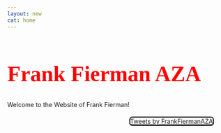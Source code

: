 ```yaml
---
layout: new
cat: home
---
```

<style>
.twitter {
	margin: 5px 30px 5px 10px;
	border: 2px solid Black;
	border-radius: 7px;
	float: right;
	/*box-shadow: 4px 4px 8px 0 rgba(0, 0, 0, 0.2), 6px 6px 20px 0 rgba(0, 0, 0, 0.19), -6px -6px 20px 0 rgba(0, 0, 0, 0.19), -4px -4px 8px 0 rgba(0, 0, 0, 0.2);*/
	display: inline;
}

.twitter:hover {
box-shadow: 4px 4px 8px 0 rgba(0, 0, 0, 0.2), 6px 6px 20px 0 rgba(0, 0, 0, 0.19), -6px -6px 20px 0 rgba(0, 0, 0, 0.19), -4px -4px 8px 0 rgba(0, 0, 0, 0.2);
}

h1.welcome {
  font-family: Pacifico;
  font-size: 50px;
  color: red;
}

#img {
float: left;
margin: auto;
display: inline;
}

/*body {
 background-image: url("/images/FBackgroundSmall.png")*/

</style>

<h1 class="welcome">Frank Fierman AZA </h1>
<div><p class="welcome">
Welcome to the Website of Frank Fierman!
</p> </div>

<!--<div class="img"><img src="/fiermanks2.jpg" style="max-width:350px;max-height:100%;"> </div>-->



<!-- Twitter Timeline -->
<div class="twitter">
<a class="twitter-timeline" data-width="400" data-height="750" data-theme="light" href="https://twitter.com/FrankFiermanAZA">Tweets by FrankFiermanAZA</a> <script async src="//platform.twitter.com/widgets.js" charset="utf-8"></script>
</div>
